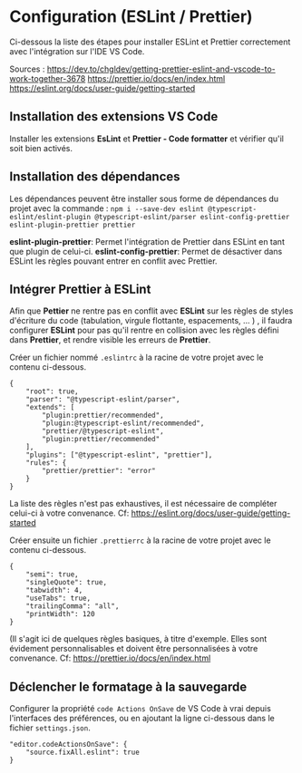 # Configuration (ESLint / Prettier)

Ci-dessous la liste des étapes pour installer ESLint et Prettier correctement avec l'intégration sur l'IDE VS Code.

Sources :
https://dev.to/chgldev/getting-prettier-eslint-and-vscode-to-work-together-3678
https://prettier.io/docs/en/index.html
https://eslint.org/docs/user-guide/getting-started

## Installation des extensions VS Code

Installer les extensions **EsLint** et **Prettier - Code formatter** et vérifier qu'il soit bien activés.

## Installation des dépendances

Les dépendances peuvent être installer sous forme de dépendances du projet avec la commande :
`npm i --save-dev eslint @typescript-eslint/eslint-plugin @typescript-eslint/parser eslint-config-prettier eslint-plugin-prettier prettier`

**eslint-plugin-prettier**: Permet l'intégration de Prettier dans ESLint en tant que plugin de celui-ci.
**eslint-config-prettier**: Permet de désactiver dans ESLint les règles pouvant entrer en conflit avec Prettier.

## Intégrer Prettier à ESLint

Afin que **Pettier** ne rentre pas en conflit avec **ESLint** sur les règles de styles d'écriture du code (tabulation, virgule flottante, espacements, ... ) , il faudra configurer **ESLint** pour pas qu'il rentre en collision avec les règles défini dans **Prettier**, et rendre visible les erreurs de **Prettier**.

Créer un fichier nommé `.eslintrc` à la racine de votre projet avec le contenu ci-dessous.

```
{
	"root": true,
	"parser": "@typescript-eslint/parser",
	"extends": [
		"plugin:prettier/recommended",
		"plugin:@typescript-eslint/recommended",
		"prettier/@typescript-eslint",
		"plugin:prettier/recommended"
	],
	"plugins": ["@typescript-eslint", "prettier"],
	"rules": {
		"prettier/prettier": "error"
	}
}
```

La liste des règles n'est pas exhaustives, il est nécessaire de compléter celui-ci à votre convenance.
Cf: https://eslint.org/docs/user-guide/getting-started

Créer ensuite un fichier `.prettierrc` à la racine de votre projet avec le contenu ci-dessous.

```
{
	"semi": true,
	"singleQuote": true,
	"tabwidth": 4,
	"useTabs": true,
	"trailingComma": "all",
	"printWidth": 120
}
```

(Il s'agit ici de quelques règles basiques, à titre d'exemple. Elles sont évidement personnalisables et doivent être personnalisées à votre convenance.
Cf: https://prettier.io/docs/en/index.html

## Déclencher le formatage à la sauvegarde

Configurer la propriété `code Actions OnSave` de VS Code à vrai depuis l'interfaces des préférences, ou en ajoutant la ligne ci-dessous dans le fichier `settings.json`.
```
"editor.codeActionsOnSave": {
    "source.fixAll.eslint": true
}
```
